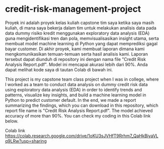 # credit-risk-management-project

Proyek ini adalah proyek kelas kuliah capstone tim saya ketika saya masih kuliah, di mana saya bekerja dalam tim untuk melakukan analisis data pada data dummy risiko kredit menggunakan exploratory data analysis (EDA) guna mengidentifikasi tren dan pola, memvisualisasikan insight utama, serta membuat model machine learning di Python yang dapat memprediksi gagal bayar customer. Di akhir proyek, kami membuat laporan dimana kami mengkomunikasikan temuan-temuan serta hasil analisis kami. Laporan tersebut dapat diunduh di repository ini dengan nama file "Credit Risk Analysis Report.pdf". Model ini mencapai akurasi lebih dari 90%. Anda dapat melihat kode saya di tautan Colab di bawah ini.

This project is my capstone team class project when I was in college, where I worked as a team to conduct data analysis on dummy credit risk data using exploratory data analysis (EDA) in order to identify trends and patterns, visualize key insights, and build a machine learning model in Python to predict customer default. In the end, we made a report summarizing the findings, which you can download in this repository, which report file name is "Credit Risk Analysis Report.pdf". The model achieved accuracy of more than 90%. You can check my coding in this Colab link below.

Colab link
https://colab.research.google.com/drive/1oKU3sJVHfT9Rrhm7_QaHkBiyaVLq9LRw?usp=sharing

